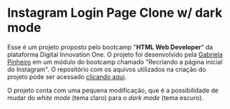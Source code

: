 # Instagram Login Page Clone w/ dark mode
Esse é um projeto proposto pelo bootcamp "**HTML Web Developer**" da plataforma Digital Innovation One.
O projeto foi desenvolvido pela [Gabriela Pinheiro](https://github.com/SpruceGabriela/) em um módulo do bootcamp chamado "Recriando a página inicial do Instagram".  O repositório com os aquivos utilizados na criação do projeto pode ser acessado [clicando aqui](https://github.com/SpruceGabriela/instagram-dio).

O projeto conta com uma pequena modificação, que é a possibilidade de mudar do *white mode* (tema claro) para o *dark mode* (tema escuro).